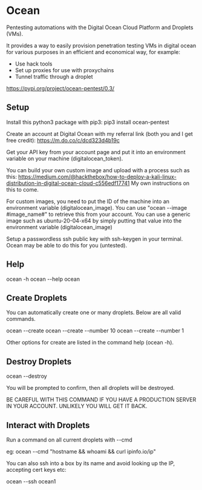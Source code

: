 Ocean
=====

Pentesting automations with the Digital Ocean Cloud Platform and Droplets (VMs).

It provides a way to easily provision penetration testing VMs in digital ocean for various purposes in an efficient and economical way, for example:
- Use hack tools
- Set up proxies for use with proxychains
- Tunnel traffic through a droplet

https://pypi.org/project/ocean-pentest/0.3/

Setup
-----

Install this python3 package with pip3: pip3 install ocean-pentest

Create an account at Digital Ocean with my referral link (both you and I get free credit): https://m.do.co/c/dcd323d4b19c

Get your API key from your account page and put it into an environment variable on your machine (digitalocean_token).

You can build your own custom image and upload with a process such as this: https://medium.com/@hackthebox/how-to-deploy-a-kali-linux-distribution-in-digital-ocean-cloud-c556edf17741
My own instructions on this to come.

For custom images, you need to put the ID of the machine into an environment variable (digitalocean_image). You can use "ocean --image #image_name#" to retrieve this from your account.
You can use a generic image such as ubuntu-20-04-x64 by simply putting that value into the environment variable (digitalocean_image)

Setup a passwordless ssh public key with ssh-keygen in your terminal. Ocean may be able to do this for you (untested).


Help
----

ocean -h
ocean --help
ocean

Create Droplets
----------------

You can automatically create one or many droplets. Below are all valid commands.

ocean --create
ocean --create --number 10
ocean --create --number 1

Other options for create are listed in the command help (ocean -h).


Destroy Droplets
----------------

ocean --destroy

You will be prompted to confirm, then all droplets will be destroyed.

BE CAREFUL WITH THIS COMMAND IF YOU HAVE A PRODUCTION SERVER IN YOUR ACCOUNT. UNLIKELY YOU WILL GET IT BACK.


Interact with Droplets
----------------------

Run a command on all current droplets with --cmd

eg: ocean --cmd "hostname && whoami && curl ipinfo.io/ip"

You can also ssh into a box by its name and avoid looking up the IP, accepting cert keys etc:

ocean --ssh ocean1